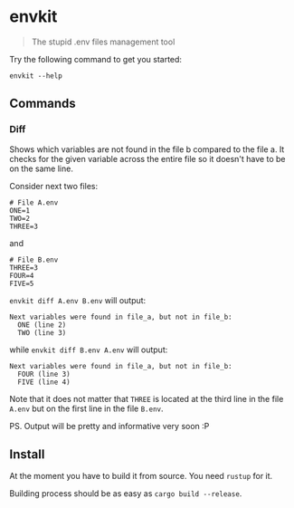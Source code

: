 # envkit

> The stupid .env files management tool

Try the following command to get you started:

```
envkit --help
```

## Commands

### Diff

Shows which variables are not found in the file b compared to the file a. It checks for the given
variable across the entire file so it doesn't have to be on the same line.

Consider next two files:

```
# File A.env
ONE=1
TWO=2
THREE=3
```

and

```
# File B.env
THREE=3
FOUR=4
FIVE=5
```

`envkit diff A.env B.env` will output:

```
Next variables were found in file_a, but not in file_b:
  ONE (line 2)
  TWO (line 3)
```

while `envkit diff B.env A.env` will output:

```
Next variables were found in file_a, but not in file_b:
  FOUR (line 3)
  FIVE (line 4)
```

Note that it does not matter that `THREE` is located at the third line in the file `A.env` but on the
first line in the file `B.env`.

PS. Output will be pretty and informative very soon :P

## Install

At the moment you have to build it from source. You need `rustup` for it.

Building process should be as easy as `cargo build --release`.
